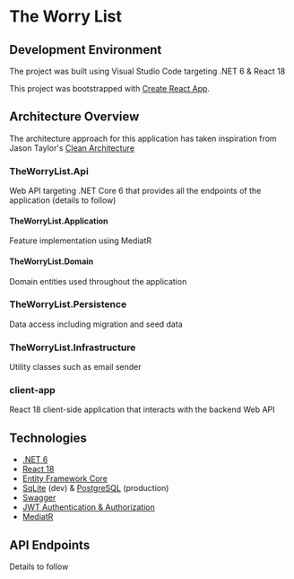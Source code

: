 # The Worry List

## Development Environment

The project was built using Visual Studio Code targeting .NET 6 & React 18

This project was bootstrapped with [Create React App](https://github.com/facebook/create-react-app).

## Architecture Overview

The architecture approach for this application has taken inspiration from Jason Taylor's [Clean Architecture](https://github.com/jasontaylordev/CleanArchitecture)

### TheWorryList.Api

Web API targeting .NET Core 6 that provides all the endpoints of the application (details to follow)

#### TheWorryList.Application

Feature implementation using MediatR

#### TheWorryList.Domain

Domain entities used throughout the application

### TheWorryList.Persistence

Data access including migration and seed data

### TheWorryList.Infrastructure

Utility classes such as email sender

### client-app

React 18 client-side application that interacts with the backend Web API

## Technologies

* [.NET 6](https://docs.microsoft.com/en-us/aspnet/core/introduction-to-aspnet-core?view=aspnetcore-6.0)
* [React 18](https://reactjs.org/)
* [Entity Framework Core](https://docs.microsoft.com/en-us/ef/core/)
* [SqLite](https://www.sqlite.org/index.html) (dev) & [PostgreSQL](https://www.postgresql.org/) (production)
* [Swagger](https://swagger.io/)
* [JWT Authentication & Authorization](https://jwt.io/)
* [MediatR](https://github.com/jbogard/MediatR)

## API Endpoints

Details to follow

